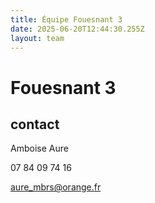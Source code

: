 ```yaml
---
title: Équipe Fouesnant 3
date: 2025-06-20T12:44:30.255Z
layout: team
---
```


# Fouesnant 3



## contact 

 Amboise Aure

07 84 09 74 16

aure_mbrs@orange.fr

